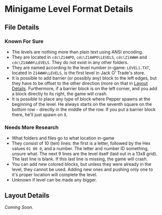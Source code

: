 Minigame Level Format Details
=============================

File Details
------------

### Known For Sure

* The levels are nothing more than plain text using ANSI encoding.
* They are located in `cdc\Z14WPO`, `cdc\Z14WPO\LEVELS`, `cdc\Z14WWH` and `cdc\Z14WWH\LEVELS`. They do not exist in any  other folders.
* They are named according to the level number in-game: `LEVEL1.TXT`, located in `Z14WWH\LEVELS`, is the first level in Jack O' Trade's store.
* It is possible to add barrier (or possibly any) block to the left edges, but they have to be offset to the other direction (more on that in [Layout Details](#layout-details). Furthermore, if a barrier block is on the left corner, and you add a block directly to its right, the game will crash.
* It is possible to place any type of block where Pepper spawns at the beginning of the level. He always starts on the seventh square on the bottom row -  directly in the middle of the row. If you put a barrier block there, he'll just spawn on it.

### Needs More Research

* What folders and files go to what location in-game
* They consist of 10 (ten) lines: the first is a letter, followed by the Hex values `01 00 0`, and a number. The letter and number ID something, unsure what. The next 9 lines are the level itself (laid out in a 13x8 grid). The last line is blank.
  If this last line is missing, the game will crash.
* You can add new colored blocks, but unless they were already in the level, they cannot be used. Adding new ones and pushing only one to it's proper location will complete the level.
* Unknown if level can be made any bigger.


Layout Details
--------------

*Coming Soon.*

